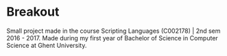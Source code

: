 # Breakout
Small project made in the course Scripting Languages (C002178) | 2nd sem 2016 - 2017. Made during my first year of Bachelor of Science in Computer Science at Ghent University.
